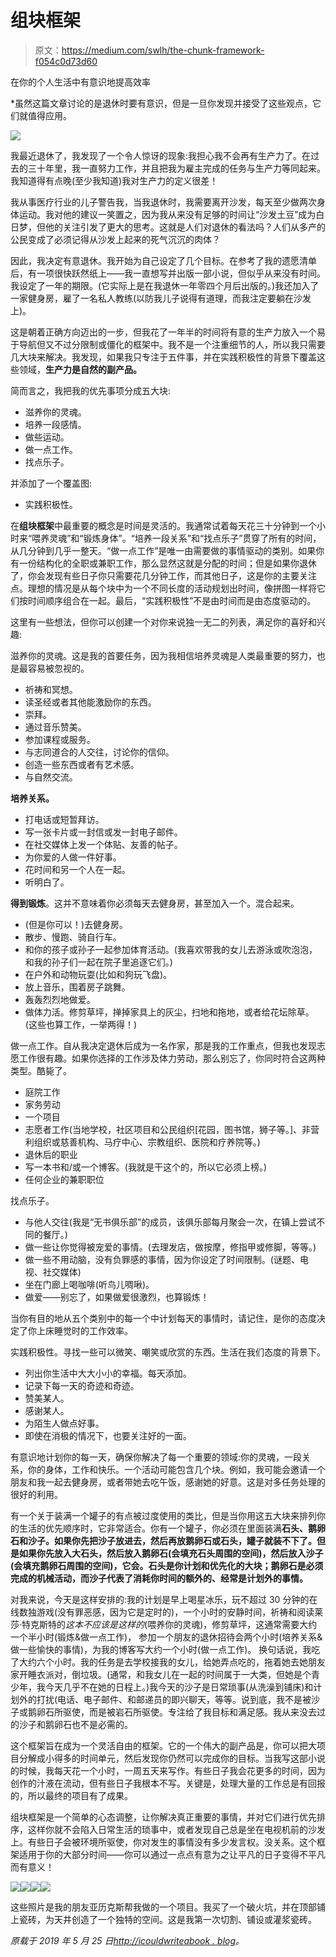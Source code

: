# 组块框架

> 原文：<https://medium.com/swlh/the-chunk-framework-f054c0d73d60>

在你的个人生活中有意识地提高效率

*虽然这篇文章讨论的是退休时要有意识，但是一旦你发现并接受了这些观点，它们就值得应用。

![](img/dae11d29595840f7b81f69df8bf79ec9.png)

我最近退休了，我发现了一个令人惊讶的现象:我担心我不会再有生产力了。在过去的三十年里，我一直努力工作，并且把我为雇主完成的任务与生产力等同起来。我知道得有点晚(至少我知道)我对生产力的定义很差！

我从事医疗行业的儿子警告我，当我退休时，我需要离开沙发，每天至少做两次身体运动。我对他的建议一笑置之，因为我从来没有足够的时间让“沙发土豆”成为白日梦，但他的关注引发了更大的思考。这就是人们对退休的看法吗？人们从多产的公民变成了必须记得从沙发上起来的死气沉沉的肉体？

因此，我决定有意退休。我开始为自己设定了几个目标。在参考了我的遗愿清单后，有一项很快跃然纸上——我一直想写并出版一部小说，但似乎从来没有时间。我设定了一年的期限。(它实际上是在我退休一年零四个月后出版的。)我还加入了一家健身房，雇了一名私人教练(以防我儿子说得有道理，而我注定要躺在沙发上)。

这是朝着正确方向迈出的一步，但我花了一年半的时间将有意的生产力放入一个易于导航但又不过分限制或僵化的框架中。我不是一个注重细节的人，所以我只需要几大块来解决。我发现，如果我只专注于五件事，并在实践积极性的背景下覆盖这些领域，**生产力是自然的副产品。**

简而言之，我把我的优先事项分成五大块:

*   滋养你的灵魂。
*   培养一段感情。
*   做些运动。
*   做一点工作。
*   找点乐子。

并添加了一个覆盖图:

*   实践积极性。

在**组块框架**中最重要的概念是时间是灵活的。我通常试着每天花三十分钟到一个小时来“喂养灵魂”和“锻炼身体”。“培养一段关系”和“找点乐子”贯穿了所有的时间，从几分钟到几乎一整天。“做一点工作”是唯一由需要做的事情驱动的类别。如果你有一份结构化的全职或兼职工作，那么显然这就是分配的时间；但是如果你退休了，你会发现有些日子你只需要花几分钟工作，而其他日子，这是你的主要关注点。理想的情况是从每个块中为一个不同长度的活动规划出时间，像拼图一样将它们按时间顺序组合在一起。最后，“实践积极性”不是由时间而是由态度驱动的。

这里有一些想法，但你可以创建一个对你来说独一无二的列表，满足你的喜好和兴趣:

滋养你的灵魂。这是我的首要任务，因为我相信培养灵魂是人类最重要的努力，也是最容易被忽视的。

*   祈祷和冥想。
*   读圣经或者其他能激励你的东西。
*   崇拜。
*   通过音乐赞美。
*   参加课程或服务。
*   与志同道合的人交往，讨论你的信仰。
*   创造一些东西或者有艺术感。
*   与自然交流。

**培养关系。**

*   打电话或短暂拜访。
*   写一张卡片或一封信或发一封电子邮件。
*   在社交媒体上发一个体贴、友善的帖子。
*   为你爱的人做一件好事。
*   花时间和另一个人在一起。
*   听明白了。

**得到锻炼**。这并不意味着你必须每天去健身房，甚至加入一个。混合起来。

*   (但是你可以！)去健身房。
*   散步、慢跑、骑自行车。
*   和你的孩子或孙子一起参加体育活动。(我喜欢带我的女儿去游泳或吹泡泡，和我的孙子们一起在院子里追逐它们。)
*   在户外和动物玩耍(比如和狗玩飞盘)。
*   放上音乐，围着房子跳舞。
*   轰轰烈烈地做爱。
*   做体力活。修剪草坪，掸掉家具上的灰尘，扫地和拖地，或者给花坛除草。(这些也算工作，一举两得！)

做一点工作。自从我决定退休后成为一名作家，那是我的工作重点，但我也发现志愿工作很有趣。如果你选择的工作涉及体力劳动，那么别忘了，你同时符合这两种类型。酷毙了。

*   庭院工作
*   家务劳动
*   一个项目
*   志愿者工作(当地学校，社区项目和公民组织[花园，图书馆，狮子等。]、非营利组织或慈善机构、马疗中心、宗教组织、医院和疗养院等。)
*   退休后的职业
*   写一本书和/或一个博客。(我就是干这个的，所以它必须上榜。)
*   任何企业的兼职职位

找点乐子。

*   与他人交往(我是“无书俱乐部”的成员，该俱乐部每月聚会一次，在镇上尝试不同的餐厅。)
*   做一些让你觉得被宠爱的事情。(去理发店，做按摩，修指甲或修脚，等等。)
*   做一些不用动脑，没有负罪感的事情，因为你设定了时间限制。(谜题、电视、社交媒体)
*   坐在门廊上喝咖啡(听鸟儿啁啾)。
*   做爱——别忘了，如果做爱很激烈，也算锻炼！

当你有目的地从五个类别中的每一个中计划每天的事情时，请记住，是你的态度决定了你上床睡觉时的工作效率。

实践积极性。寻找一些可以微笑、嘲笑或欣赏的东西。生活在我们态度的背景下。

*   列出你生活中大大小小的幸福。每天添加。
*   记录下每一天的奇迹和奇迹。
*   赞美某人。
*   感谢某人。
*   为陌生人做点好事。
*   即使在消极的情况下，也要关注好的一面。

有意识地计划你的每一天，确保你解决了每一个重要的领域:你的灵魂，一段关系，你的身体，工作和快乐。一个活动可能包含几个块。例如，我可能会邀请一个朋友和我一起去健身房，或者带她去吃午饭，感谢她的好意。这是对多任务处理的很好的利用。

有一个关于装满一个罐子的有点被过度使用的类比，但是当你用这五大块来排列你的生活的优先顺序时，它非常适合。你有一个罐子，你必须在里面装满**石头、鹅卵石和沙子。如果你先把沙子放进去，然后再放鹅卵石或石头，罐子就装不下了。但是如果你先放入大石头，然后放入鹅卵石(会填充石头周围的空间)，然后放入沙子(会填充鹅卵石周围的空间)，它会。石头是你计划和优先化的大块；鹅卵石是必须完成的机械活动，而沙子代表了消耗你时间的额外的、经常是计划外的事情。**

对我来说，今天是这样安排的:我的计划是早上喝星冰乐，玩不超过 30 分钟的在线数独游戏(没有罪恶感，因为它是定时的)，一个小时的安静时间，祈祷和阅读莱莎·特克斯特的*这本不应该是这样的*(喂养你的灵魂)，修剪草坪，这通常需要大约一个半小时(锻炼&做一点工作)， 参加一个朋友的退休招待会两个小时(培养关系&做一些愉快的事情)，为我的博客写大约一个小时(做一点工作)。 换句话说，我吃了大约六个小时。我的任务是去学校接我的女儿，给她弄点吃的，拖着她去她朋友家开睡衣派对，倒垃圾。(通常，和我女儿在一起的时间属于一大类，但她是个青少年，我今天几乎不在她的日程上。)我今天的沙子是日常琐事(从洗澡到铺床)和计划外的打扰(电话、电子邮件、和邮递员的即兴聊天，等等。说到底，我不是被沙子或鹅卵石所驱使，而是被岩石所驱使。专注给了我目标和满足感。我从来没去过的沙子和鹅卵石也不是必需的。

这个框架旨在成为一个灵活自由的框架。它的一个伟大的副产品是，你可以把大项目分解成小得多的时间单元，然后发现你仍然可以完成你的目标。当我写这部小说的时候，我每天花一个小时，一周五天来写作。有些日子我会花更多的时间，因为创作的汁液在流动，但有些日子我根本不写。关键是，处理大量的工作总是有回报的，所以最终的项目有了成果。

组块框架是一个简单的心态调整，让你解决真正重要的事情，并对它们进行优先排序，这样你就不会陷入日常生活的琐事中，或者发现自己总是坐在电视机前的沙发上。有些日子会被环境所驱使，你对发生的事情没有多少发言权。没关系。这个框架适用于你的大部分时间——你可以通过一点点有意为之让平凡的日子变得不平凡而有意义！

![](img/bd7cb9684305a36f6fd7855ef65b1228.png)![](img/86524213df61787971af1a0f04165a53.png)![](img/ddcb974a2fcbe8434220837f0012f5ad.png)![](img/5053b60756a7581e4833fd9ff2c6b528.png)

这些照片是我的朋友亚历克斯帮我做的一个项目。我买了一个破火坑，并在顶部铺上瓷砖，为天井创造了一个独特的空间。这是我第一次切割、铺设或灌浆瓷砖。

*原载于 2019 年 5 月 25 日*[*http://icouldwriteabook . blog*](https://icouldwriteabook.blog/2019/05/25/the-chunk-framework/)*。*